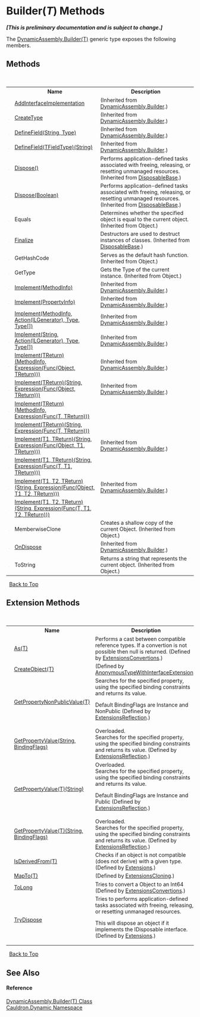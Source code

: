 # Builder(*T*) Methods
 _**\[This is preliminary documentation and is subject to change.\]**_

The <a href="T_Cauldron_Dynamic_DynamicAssembly_Builder_1">DynamicAssembly.Builder(T)</a> generic type exposes the following members.


## Methods
&nbsp;<table><tr><th></th><th>Name</th><th>Description</th></tr><tr><td>![Public method](media/pubmethod.gif "Public method")</td><td><a href="M_Cauldron_Dynamic_DynamicAssembly_Builder_AddInterfaceImplementation">AddInterfaceImplementation</a></td><td> (Inherited from <a href="T_Cauldron_Dynamic_DynamicAssembly_Builder">DynamicAssembly.Builder</a>.)</td></tr><tr><td>![Public method](media/pubmethod.gif "Public method")</td><td><a href="M_Cauldron_Dynamic_DynamicAssembly_Builder_CreateType">CreateType</a></td><td> (Inherited from <a href="T_Cauldron_Dynamic_DynamicAssembly_Builder">DynamicAssembly.Builder</a>.)</td></tr><tr><td>![Public method](media/pubmethod.gif "Public method")</td><td><a href="M_Cauldron_Dynamic_DynamicAssembly_Builder_DefineField">DefineField(String, Type)</a></td><td> (Inherited from <a href="T_Cauldron_Dynamic_DynamicAssembly_Builder">DynamicAssembly.Builder</a>.)</td></tr><tr><td>![Public method](media/pubmethod.gif "Public method")</td><td><a href="M_Cauldron_Dynamic_DynamicAssembly_Builder_DefineField__1">DefineField(TFieldType)(String)</a></td><td> (Inherited from <a href="T_Cauldron_Dynamic_DynamicAssembly_Builder">DynamicAssembly.Builder</a>.)</td></tr><tr><td>![Public method](media/pubmethod.gif "Public method")</td><td><a href="M_Cauldron_Core_DisposableBase_Dispose">Dispose()</a></td><td>
Performs application-defined tasks associated with freeing, releasing, or resetting unmanaged resources.
 (Inherited from <a href="T_Cauldron_Core_DisposableBase">DisposableBase</a>.)</td></tr><tr><td>![Protected method](media/protmethod.gif "Protected method")</td><td><a href="M_Cauldron_Core_DisposableBase_Dispose_1">Dispose(Boolean)</a></td><td>
Performs application-defined tasks associated with freeing, releasing, or resetting unmanaged resources.
 (Inherited from <a href="T_Cauldron_Core_DisposableBase">DisposableBase</a>.)</td></tr><tr><td>![Public method](media/pubmethod.gif "Public method")</td><td>Equals</td><td>
Determines whether the specified object is equal to the current object.
 (Inherited from Object.)</td></tr><tr><td>![Protected method](media/protmethod.gif "Protected method")</td><td><a href="M_Cauldron_Core_DisposableBase_Finalize">Finalize</a></td><td>
Destructors are used to destruct instances of classes.
 (Inherited from <a href="T_Cauldron_Core_DisposableBase">DisposableBase</a>.)</td></tr><tr><td>![Public method](media/pubmethod.gif "Public method")</td><td>GetHashCode</td><td>
Serves as the default hash function.
 (Inherited from Object.)</td></tr><tr><td>![Public method](media/pubmethod.gif "Public method")</td><td>GetType</td><td>
Gets the Type of the current instance.
 (Inherited from Object.)</td></tr><tr><td>![Public method](media/pubmethod.gif "Public method")</td><td><a href="M_Cauldron_Dynamic_DynamicAssembly_Builder_Implement">Implement(MethodInfo)</a></td><td> (Inherited from <a href="T_Cauldron_Dynamic_DynamicAssembly_Builder">DynamicAssembly.Builder</a>.)</td></tr><tr><td>![Public method](media/pubmethod.gif "Public method")</td><td><a href="M_Cauldron_Dynamic_DynamicAssembly_Builder_Implement_2">Implement(PropertyInfo)</a></td><td> (Inherited from <a href="T_Cauldron_Dynamic_DynamicAssembly_Builder">DynamicAssembly.Builder</a>.)</td></tr><tr><td>![Public method](media/pubmethod.gif "Public method")</td><td><a href="M_Cauldron_Dynamic_DynamicAssembly_Builder_Implement_1">Implement(MethodInfo, Action(ILGenerator), Type, Type[])</a></td><td> (Inherited from <a href="T_Cauldron_Dynamic_DynamicAssembly_Builder">DynamicAssembly.Builder</a>.)</td></tr><tr><td>![Public method](media/pubmethod.gif "Public method")</td><td><a href="M_Cauldron_Dynamic_DynamicAssembly_Builder_Implement_3">Implement(String, Action(ILGenerator), Type, Type[])</a></td><td> (Inherited from <a href="T_Cauldron_Dynamic_DynamicAssembly_Builder">DynamicAssembly.Builder</a>.)</td></tr><tr><td>![Public method](media/pubmethod.gif "Public method")</td><td><a href="M_Cauldron_Dynamic_DynamicAssembly_Builder_Implement__1">Implement(TReturn)(MethodInfo, Expression(Func(Object, TReturn)))</a></td><td> (Inherited from <a href="T_Cauldron_Dynamic_DynamicAssembly_Builder">DynamicAssembly.Builder</a>.)</td></tr><tr><td>![Public method](media/pubmethod.gif "Public method")</td><td><a href="M_Cauldron_Dynamic_DynamicAssembly_Builder_Implement__1_1">Implement(TReturn)(String, Expression(Func(Object, TReturn)))</a></td><td> (Inherited from <a href="T_Cauldron_Dynamic_DynamicAssembly_Builder">DynamicAssembly.Builder</a>.)</td></tr><tr><td>![Public method](media/pubmethod.gif "Public method")</td><td><a href="M_Cauldron_Dynamic_DynamicAssembly_Builder_1_Implement__1">Implement(TReturn)(MethodInfo, Expression(Func(T, TReturn)))</a></td><td /></tr><tr><td>![Public method](media/pubmethod.gif "Public method")</td><td><a href="M_Cauldron_Dynamic_DynamicAssembly_Builder_1_Implement__1_1">Implement(TReturn)(String, Expression(Func(T, TReturn)))</a></td><td /></tr><tr><td>![Public method](media/pubmethod.gif "Public method")</td><td><a href="M_Cauldron_Dynamic_DynamicAssembly_Builder_Implement__2">Implement(T1, TReturn)(String, Expression(Func(Object, T1, TReturn)))</a></td><td> (Inherited from <a href="T_Cauldron_Dynamic_DynamicAssembly_Builder">DynamicAssembly.Builder</a>.)</td></tr><tr><td>![Public method](media/pubmethod.gif "Public method")</td><td><a href="M_Cauldron_Dynamic_DynamicAssembly_Builder_1_Implement__2">Implement(T1, TReturn)(String, Expression(Func(T, T1, TReturn)))</a></td><td /></tr><tr><td>![Public method](media/pubmethod.gif "Public method")</td><td><a href="M_Cauldron_Dynamic_DynamicAssembly_Builder_Implement__3">Implement(T1, T2, TReturn)(String, Expression(Func(Object, T1, T2, TReturn)))</a></td><td> (Inherited from <a href="T_Cauldron_Dynamic_DynamicAssembly_Builder">DynamicAssembly.Builder</a>.)</td></tr><tr><td>![Public method](media/pubmethod.gif "Public method")</td><td><a href="M_Cauldron_Dynamic_DynamicAssembly_Builder_1_Implement__3">Implement(T1, T2, TReturn)(String, Expression(Func(T, T1, T2, TReturn)))</a></td><td /></tr><tr><td>![Protected method](media/protmethod.gif "Protected method")</td><td>MemberwiseClone</td><td>
Creates a shallow copy of the current Object.
 (Inherited from Object.)</td></tr><tr><td>![Protected method](media/protmethod.gif "Protected method")</td><td><a href="M_Cauldron_Dynamic_DynamicAssembly_Builder_OnDispose">OnDispose</a></td><td> (Inherited from <a href="T_Cauldron_Dynamic_DynamicAssembly_Builder">DynamicAssembly.Builder</a>.)</td></tr><tr><td>![Public method](media/pubmethod.gif "Public method")</td><td>ToString</td><td>
Returns a string that represents the current object.
 (Inherited from Object.)</td></tr></table>&nbsp;
<a href="#builder(*t*)-methods">Back to Top</a>

## Extension Methods
&nbsp;<table><tr><th></th><th>Name</th><th>Description</th></tr><tr><td>![Public Extension Method](media/pubextension.gif "Public Extension Method")</td><td><a href="M_Cauldron_Core_Extensions_ExtensionsConvertions_As__1">As(T)</a></td><td>
Performs a cast between compatible reference types. If a convertion is not possible then null is returned.
 (Defined by <a href="T_Cauldron_Core_Extensions_ExtensionsConvertions">ExtensionsConvertions</a>.)</td></tr><tr><td>![Public Extension Method](media/pubextension.gif "Public Extension Method")</td><td><a href="M_Cauldron_Dynamic_AnonymousTypeWithInterfaceExtension_CreateObject__1">CreateObject(T)</a></td><td> (Defined by <a href="T_Cauldron_Dynamic_AnonymousTypeWithInterfaceExtension">AnonymousTypeWithInterfaceExtension</a>.)</td></tr><tr><td>![Public Extension Method](media/pubextension.gif "Public Extension Method")</td><td><a href="M_Cauldron_Core_Extensions_ExtensionsReflection_GetPropertyNonPublicValue__1">GetPropertyNonPublicValue(T)</a></td><td>
Searches for the specified property, using the specified binding constraints and returns its value. 

 Default BindingFlags are Instance and NonPublic
 (Defined by <a href="T_Cauldron_Core_Extensions_ExtensionsReflection">ExtensionsReflection</a>.)</td></tr><tr><td>![Public Extension Method](media/pubextension.gif "Public Extension Method")</td><td><a href="M_Cauldron_Core_Extensions_ExtensionsReflection_GetPropertyValue">GetPropertyValue(String, BindingFlags)</a></td><td>Overloaded.  
Searches for the specified property, using the specified binding constraints and returns its value.
 (Defined by <a href="T_Cauldron_Core_Extensions_ExtensionsReflection">ExtensionsReflection</a>.)</td></tr><tr><td>![Public Extension Method](media/pubextension.gif "Public Extension Method")</td><td><a href="M_Cauldron_Core_Extensions_ExtensionsReflection_GetPropertyValue__1">GetPropertyValue(T)(String)</a></td><td>Overloaded.  
Searches for the specified property, using the specified binding constraints and returns its value. 

 Default BindingFlags are Instance and Public
 (Defined by <a href="T_Cauldron_Core_Extensions_ExtensionsReflection">ExtensionsReflection</a>.)</td></tr><tr><td>![Public Extension Method](media/pubextension.gif "Public Extension Method")</td><td><a href="M_Cauldron_Core_Extensions_ExtensionsReflection_GetPropertyValue__1_1">GetPropertyValue(T)(String, BindingFlags)</a></td><td>Overloaded.  
Searches for the specified property, using the specified binding constraints and returns its value.
 (Defined by <a href="T_Cauldron_Core_Extensions_ExtensionsReflection">ExtensionsReflection</a>.)</td></tr><tr><td>![Public Extension Method](media/pubextension.gif "Public Extension Method")</td><td><a href="M_Cauldron_Core_Extensions_Extensions_IsDerivedFrom__1">IsDerivedFrom(T)</a></td><td>
Checks if an object is not compatible (does not derive) with a given type.
 (Defined by <a href="T_Cauldron_Core_Extensions_Extensions">Extensions</a>.)</td></tr><tr><td>![Public Extension Method](media/pubextension.gif "Public Extension Method")</td><td><a href="M_Cauldron_Activator_ExtensionsCloning_MapTo__1">MapTo(T)</a></td><td> (Defined by <a href="T_Cauldron_Activator_ExtensionsCloning">ExtensionsCloning</a>.)</td></tr><tr><td>![Public Extension Method](media/pubextension.gif "Public Extension Method")</td><td><a href="M_Cauldron_Core_Extensions_ExtensionsConvertions_ToLong_1">ToLong</a></td><td>
Tries to convert a Object to an Int64
 (Defined by <a href="T_Cauldron_Core_Extensions_ExtensionsConvertions">ExtensionsConvertions</a>.)</td></tr><tr><td>![Public Extension Method](media/pubextension.gif "Public Extension Method")</td><td><a href="M_Cauldron_Core_Extensions_Extensions_TryDispose">TryDispose</a></td><td>
Tries to performs application-defined tasks associated with freeing, releasing, or resetting unmanaged resources. 

 This will dispose an object if it implements the IDisposable interface.
 (Defined by <a href="T_Cauldron_Core_Extensions_Extensions">Extensions</a>.)</td></tr></table>&nbsp;
<a href="#builder(*t*)-methods">Back to Top</a>

## See Also


#### Reference
<a href="T_Cauldron_Dynamic_DynamicAssembly_Builder_1">DynamicAssembly.Builder(T) Class</a><br /><a href="N_Cauldron_Dynamic">Cauldron.Dynamic Namespace</a><br />